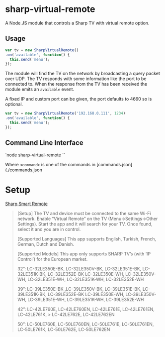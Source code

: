 # sharp-virtual-remote
A Node.JS module that controls a Sharp TV with virtual remote option.

## Usage
```javascript
var tv = new SharpVirtualRemote()
.on('available', function() {
  this.send('menu');
});
```

The module will find the TV on the network by broadcasting a query packet over UDP. The TV responds with some information like the port to be connected to.
When the response from the TV has been received the module emits an `available` event.

A fixed IP and custom port can be given, the port defaults to 4660 so is optional.
```javascript
var tv = new SharpVirtualRemote('192.168.0.111', 1234)
.on('available', function() {
  this.send('menu');
});
```

## Command Line Interface
`node sharp-virtual-remote <command>``

Where `<command>` is one of the commands in [commands.json](./commands.json

# Setup
[Sharp Smart Remote](https://itunes.apple.com/nl/app/sharp-smart-remote/id618870928?mt=8)

> [Setup]
> The TV and device must be connected to the same Wi-Fi network.
> Enable “Virtual Remote” on the TV (Menu->Settings->Other Settings).
> Start the app and it will search for your TV. Once found, select it and you are in control.
> 
> [Supported Languages]
> This app supports English, Turkish, French, German, Dutch and Danish.
> 
> [Supported Models]
> This app only supports SHARP TV’s (with ‘IP Control’) for the European market.
> 
> 32”:
> LC-32LE350E-BK, LC-32LE350V-BK, LC-32LE351E-BK, LC-32LE351K-BK, LC-32LE352E-BK
> LC-32LE350E-WH, LC-32LE350V-WH, LC-32LE351E-WH, LC-32LE351K-WH, LC-32LE352E-WH
> 
> 39”:
> LC-39LE350E-BK ,LC-39LE350V-BK, LC-39LE351E-BK, LC-39LE351K-BK, LC-39LE352E-BK
> LC-39LE350E-WH, LC-39LE350V-WH, LC-39LE351E-WH, LC-39LE351K-WH, LC-39LE352E-WH
> 
> 42”:
> LC-42LE760E, LC-42LE760EN, LC-42LE761E, LC-42LE761EN, LC-42LE761K, > LC-42LE762E, LC-42LE762EN
> 
> 50”:
> LC-50LE760E, LC-50LE760EN, LC-50LE761E, LC-50LE761EN, LC-50LE761K, LC-50LE762E, LC-50LE762EN